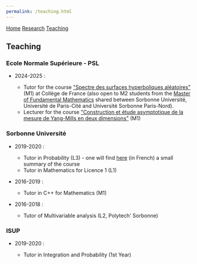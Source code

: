```yaml
---
permalink: /teaching.html  
---
```


<head>
  <meta name="author" content="Thibaut Lemoine">
  <link href="style.css" rel="stylesheet">
</head>

<div class="banner">
    <a href="/index.html">Home</a>
    <a href="/research.html">Research</a>
    <a href="/teaching.html">Teaching</a>
</div>

<body>

<div class="content">

<h2>Teaching</h2>

<h3>Ecole Normale Supérieure - PSL</h3>

<ul>
<li>2024-2025 :</li>
  <ul>
  <li>Tutor for the course <a href="https://www.math.ens.psl.eu/formations/analyse-des-edp/">"Spectre des surfaces hyperboliques aléatoires"</a> (M1) at Collège de France (also open to M2 students from the <a href="https://master-math-fonda.imj-prg.fr/index.php">Master of Fundamental Mathematics</a> shared between Sorbonne Université, Université de Paris-Cité and Université Sorbonne Paris-Nord).</li>
  <li>Lecturer for the course <a href="https://www.math.ens.psl.eu/formations/construction-et-etude-asymptotique-de-la-mesure-de-yang-mills-en-deux-dimensions/">"Construction et étude asymptotique de la mesure de Yang-Mills en deux dimensions"</a> (M1)</li>
  </ul>
</ul>

<h3>Sorbonne Université</h3>

<ul>
<li>2019-2020 :</li>
  <ul>
  <li>Tutor in Probability (L3) - one will find <a href="/Synthese_Cours_290.pdf">here</a> (in French) a small summary of the course</li>
  <li>Tutor in Mathematics for Licence 1 (L1)</li>
  </ul>
</ul>

<ul>
<li>2016-2019 :</li>
  <ul>
  <li>Tutor in C++ for Mathematics (M1)</li>
  </ul>
</ul>

<ul>
<li>2016-2018 :</li>
  <ul>
  <li>Tutor of Multivariable analysis (L2, Polytech' Sorbonne)</li>
  </ul>
</ul>

<h3>ISUP</h3>

<ul>
<li>2019-2020 :</li>
  <ul>
  <li>Tutor in Integration and Probability (1st Year)</li>
  </ul>
</ul>

</div>
